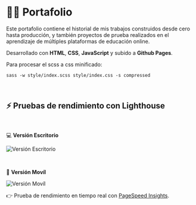 # 👨‍💻 Portafolio

Este portafolio contiene el historial de mis trabajos construidos desde cero hasta producción, y también proyectos de prueba realizados en el aprendizaje de múltiples plataformas de educación online.

Desarrollado con **HTML**, **CSS**, **JavaScript** y subido a **Github Pages**.

Para procesar el scss a css minificado:

`sass -w style/index.scss style/index.css -s compressed`

&nbsp;

## ⚡ Pruebas de rendimiento con Lighthouse

&nbsp;

💻 **Versión Escritorio**

![Versión Escritorio](https://i.postimg.cc/rsN3rxF0/desktop.png)

&nbsp;

📱 **Versión Movíl**

![Versión Movíl](https://i.postimg.cc/Vv82vD1P/mobil.png)

👉 Prueba de rendimiento en tiempo real con [PageSpeed Insights](https://pagespeed.web.dev/report?url=https%3A%2F%2Fsebastiansanchez.dev%2F&hl=es).
